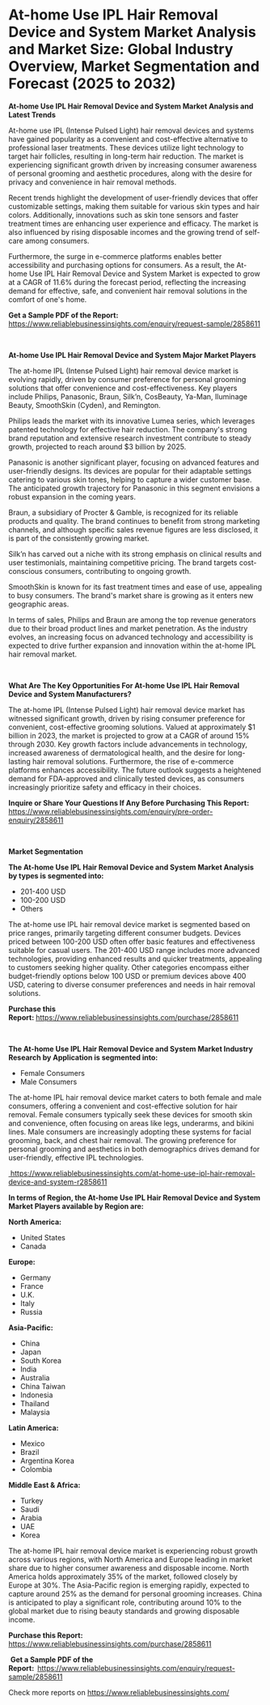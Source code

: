 <p><h1>At-home Use IPL Hair Removal Device and System Market Analysis and Market Size: Global Industry Overview, Market Segmentation and Forecast (2025 to 2032)</h1></p><p><strong>At-home Use IPL Hair Removal Device and System Market Analysis and Latest Trends</strong></p>
<p><p>At-home use IPL (Intense Pulsed Light) hair removal devices and systems have gained popularity as a convenient and cost-effective alternative to professional laser treatments. These devices utilize light technology to target hair follicles, resulting in long-term hair reduction. The market is experiencing significant growth driven by increasing consumer awareness of personal grooming and aesthetic procedures, along with the desire for privacy and convenience in hair removal methods.</p><p>Recent trends highlight the development of user-friendly devices that offer customizable settings, making them suitable for various skin types and hair colors. Additionally, innovations such as skin tone sensors and faster treatment times are enhancing user experience and efficacy. The market is also influenced by rising disposable incomes and the growing trend of self-care among consumers. </p><p>Furthermore, the surge in e-commerce platforms enables better accessibility and purchasing options for consumers. As a result, the At-home Use IPL Hair Removal Device and System Market is expected to grow at a CAGR of 11.6% during the forecast period, reflecting the increasing demand for effective, safe, and convenient hair removal solutions in the comfort of one's home.</p></p>
<p><strong>Get a Sample PDF of the Report:&nbsp;</strong> <a href="https://www.reliablebusinessinsights.com/enquiry/request-sample/2858611?utm_campaign=3366&utm_medium=2&utm_source=Github&utm_content=ia&utm_term=12032025&utm_id=at-home-use-ipl-hair-removal-device-and-system">https://www.reliablebusinessinsights.com/enquiry/request-sample/2858611</a></p>
<p>&nbsp;</p>
<p><strong>At-home Use IPL Hair Removal Device and System Major Market Players</strong></p>
<p><p>The at-home IPL (Intense Pulsed Light) hair removal device market is evolving rapidly, driven by consumer preference for personal grooming solutions that offer convenience and cost-effectiveness. Key players include Philips, Panasonic, Braun, Silk’n, CosBeauty, Ya-Man, Iluminage Beauty, SmoothSkin (Cyden), and Remington.</p><p>Philips leads the market with its innovative Lumea series, which leverages patented technology for effective hair reduction. The company's strong brand reputation and extensive research investment contribute to steady growth, projected to reach around $3 billion by 2025.</p><p>Panasonic is another significant player, focusing on advanced features and user-friendly designs. Its devices are popular for their adaptable settings catering to various skin tones, helping to capture a wider customer base. The anticipated growth trajectory for Panasonic in this segment envisions a robust expansion in the coming years.</p><p>Braun, a subsidiary of Procter & Gamble, is recognized for its reliable products and quality. The brand continues to benefit from strong marketing channels, and although specific sales revenue figures are less disclosed, it is part of the consistently growing market.</p><p>Silk’n has carved out a niche with its strong emphasis on clinical results and user testimonials, maintaining competitive pricing. The brand targets cost-conscious consumers, contributing to ongoing growth.</p><p>SmoothSkin is known for its fast treatment times and ease of use, appealing to busy consumers. The brand's market share is growing as it enters new geographic areas.</p><p>In terms of sales, Philips and Braun are among the top revenue generators due to their broad product lines and market penetration. As the industry evolves, an increasing focus on advanced technology and accessibility is expected to drive further expansion and innovation within the at-home IPL hair removal market.</p></p>
<p>&nbsp;</p>
<p><strong>What Are The Key Opportunities For At-home Use IPL Hair Removal Device and System Manufacturers?</strong></p>
<p><p>The at-home IPL (Intense Pulsed Light) hair removal device market has witnessed significant growth, driven by rising consumer preference for convenient, cost-effective grooming solutions. Valued at approximately $1 billion in 2023, the market is projected to grow at a CAGR of around 15% through 2030. Key growth factors include advancements in technology, increased awareness of dermatological health, and the desire for long-lasting hair removal solutions. Furthermore, the rise of e-commerce platforms enhances accessibility. The future outlook suggests a heightened demand for FDA-approved and clinically tested devices, as consumers increasingly prioritize safety and efficacy in their choices.</p></p>
<p><strong>Inquire or Share Your Questions If Any Before Purchasing This Report:</strong> <a href="https://www.reliablebusinessinsights.com/enquiry/pre-order-enquiry/2858611?utm_campaign=3366&utm_medium=2&utm_source=Github&utm_content=ia&utm_term=12032025&utm_id=at-home-use-ipl-hair-removal-device-and-system">https://www.reliablebusinessinsights.com/enquiry/pre-order-enquiry/2858611</a></p>
<p>&nbsp;</p>
<p><strong>Market Segmentation</strong></p>
<p><strong>The At-home Use IPL Hair Removal Device and System Market Analysis by types is segmented into:</strong></p>
<p><ul><li>201-400 USD</li><li>100-200 USD</li><li>Others</li></ul></p>
<p><p>The at-home use IPL hair removal device market is segmented based on price ranges, primarily targeting different consumer budgets. Devices priced between 100-200 USD often offer basic features and effectiveness suitable for casual users. The 201-400 USD range includes more advanced technologies, providing enhanced results and quicker treatments, appealing to customers seeking higher quality. Other categories encompass either budget-friendly options below 100 USD or premium devices above 400 USD, catering to diverse consumer preferences and needs in hair removal solutions.</p></p>
<p><strong>Purchase this Report:&nbsp;</strong><a href="https://www.reliablebusinessinsights.com/purchase/2858611?utm_campaign=3366&utm_medium=2&utm_source=Github&utm_content=ia&utm_term=12032025&utm_id=at-home-use-ipl-hair-removal-device-and-system">https://www.reliablebusinessinsights.com/purchase/2858611</a></p>
<p>&nbsp;</p>
<p><strong>The At-home Use IPL Hair Removal Device and System Market Industry Research by Application is segmented into:</strong></p>
<p><ul><li>Female Consumers</li><li>Male Consumers</li></ul></p>
<p><p>The at-home IPL hair removal device market caters to both female and male consumers, offering a convenient and cost-effective solution for hair removal. Female consumers typically seek these devices for smooth skin and convenience, often focusing on areas like legs, underarms, and bikini lines. Male consumers are increasingly adopting these systems for facial grooming, back, and chest hair removal. The growing preference for personal grooming and aesthetics in both demographics drives demand for user-friendly, effective IPL technologies.</p></p>
<p><a href="https://www.reliablebusinessinsights.com/at-home-use-ipl-hair-removal-device-and-system-r2858611?utm_campaign=3366&utm_medium=2&utm_source=Github&utm_content=ia&utm_term=12032025&utm_id=at-home-use-ipl-hair-removal-device-and-system">&nbsp;https://www.reliablebusinessinsights.com/at-home-use-ipl-hair-removal-device-and-system-r2858611</a></p>
<p><strong>In terms of Region, the At-home Use IPL Hair Removal Device and System Market Players available by Region are:</strong></p>
<p>
    <p> <strong> North America: </strong>
        <ul>
            <li>United States</li>
            <li>Canada</li>
        </ul>
        </p> 
    <p> <strong> Europe: </strong>
        <ul>
            <li>Germany</li>
            <li>France</li>
            <li>U.K.</li>
            <li>Italy</li>
            <li>Russia</li>
        </ul>
        </p> 
    <p> <strong> Asia-Pacific: </strong>
        <ul>
            <li>China</li>
            <li>Japan</li>
            <li>South Korea</li>
            <li>India</li>
            <li>Australia</li>
            <li>China Taiwan</li>
            <li>Indonesia</li>
            <li>Thailand</li>
            <li>Malaysia</li>
        </ul>
        </p> 
    <p> <strong> Latin America: </strong>
        <ul>
            <li>Mexico</li>
            <li>Brazil</li>
            <li>Argentina Korea</li>
            <li>Colombia</li>
        </ul>
        </p> 
    <p> <strong> Middle East & Africa: </strong>
        <ul>
            <li>Turkey</li>
            <li>Saudi</li>
            <li>Arabia</li>
            <li>UAE</li>
            <li>Korea</li>
        </ul>
    </p>
    </p>
<p><p>The at-home IPL hair removal device market is experiencing robust growth across various regions, with North America and Europe leading in market share due to higher consumer awareness and disposable income. North America holds approximately 35% of the market, followed closely by Europe at 30%. The Asia-Pacific region is emerging rapidly, expected to capture around 25% as the demand for personal grooming increases. China is anticipated to play a significant role, contributing around 10% to the global market due to rising beauty standards and growing disposable income.</p></p>
<p><strong>Purchase this Report: </strong><a href="https://www.reliablebusinessinsights.com/purchase/2858611?utm_campaign=3366&utm_medium=2&utm_source=Github&utm_content=ia&utm_term=12032025&utm_id=at-home-use-ipl-hair-removal-device-and-system">https://www.reliablebusinessinsights.com/purchase/2858611</a></p>
<p>&nbsp;<strong>Get a Sample PDF of the Report:&nbsp;&nbsp;</strong><a href="https://www.reliablebusinessinsights.com/enquiry/request-sample/2858611?utm_campaign=3366&utm_medium=2&utm_source=Github&utm_content=ia&utm_term=12032025&utm_id=at-home-use-ipl-hair-removal-device-and-system">https://www.reliablebusinessinsights.com/enquiry/request-sample/2858611</a></p>
<p><strong></strong></p>
<p>Check more reports on <a href="https://www.reliablebusinessinsights.com/?utm_campaign=3366&utm_medium=2&utm_source=Github&utm_content=ia&utm_term=12032025&utm_id=at-home-use-ipl-hair-removal-device-and-system">https://www.reliablebusinessinsights.com/</a></p>